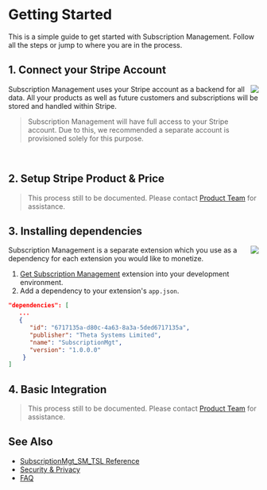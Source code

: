 # Getting Started
This is a simple guide to get started with Subscription Management. Follow all the steps or jump to where you are in the process.
## 1. Connect your Stripe Account
<img align="right" src="https://www.belcar.fi/wp-content/uploads/2020/10/Stripe-wordmark-slate_sm-2.png" />

Subscription Management uses your Stripe account as a backend for all data. All your products as well as future customers and subscriptions will be stored and handled within Stripe.

<!-- theme: warning -->
> Subscription Management will have full access to your Stripe account. Due to this, we recommended a separate account is provisioned solely for this purpose.

<a href="https://smp.365extensions.com/forms/account" style="border-bottom-style:none;padding:10px 90px;background-image:url('https://dabuttonfactory.com/button.png?t=Connect+with+Stripe&f=Open+Sans-Bold&ts=14&tc=fff&hp=23&vp=14&w=180&h=38&c=4&bgt=unicolored&bgc=635bff')"></a>
## 2. Setup Stripe Product & Price
> This process still to be documented. Please contact [Product Team](mailto:volodymyr.leonov@theta.co.nz?subject=%5BSM%5D) for assistance.
## 3. Installing dependencies
<img align="right" src="https://www.plantuml.com/plantuml/png/SoWkIImgAStDuOgEp2yjKd2jA4dDAyxCpujLqDMrKuWEBaqgJYxAB2W12lccbyHoEQJcfG2L0m00" />
Subscription Management is a separate extension which you use as a dependency for each extension you would like to monetize.

1. [Get Subscription Management](https://smp.365extensions.com/forms/install) extension into your development environment.
2. Add a dependency to your extension's `app.json`.
```json
"dependencies": [
   ...
   {
      "id": "6717135a-d80c-4a63-8a3a-5ded6717135a",
      "publisher": "Theta Systems Limited",
      "name": "SubscriptionMgt",
      "version": "1.0.0.0"
    }
]
```
## 4. Basic Integration
> This process still to be documented. Please contact [Product Team](mailto:volodymyr.leonov@theta.co.nz?subject=%5BSM%5D) for assistance.

## See Also
- [SubscriptionMgt_SM_TSL Reference](References/SubscriptionMgt.md)
- [Security & Privacy](Overview/Security&Privacy.md)
- [FAQ](FAQ.md)